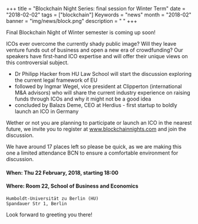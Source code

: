 +++
title = "Blockchain Night Series: final session for Winter Term"
date = "2018-02-02"
tags = ["blockchain"]
Keywords = "news"
month = "2018-02"
banner = "img/news/block.png"
description = " "
+++


<!--more-->

Final Blockchain Night of Winter semester is coming up soon!

ICOs ever overcome the currently shady public image? Will they leave venture  funds out of business and open a new era of crowdfunding? Our speakers have first-hand ICO expertise and will offer their unique views on this controversial subject.

 - Dr Philipp Hacker from HU Law School will start the discussion exploring the current legal framework of EU
 - followed by Ingmar Wegel,  vice president at Clipperton (international M&A advisors) who will share the current industry experience on raising funds through ICOs and why it might not be a good idea
 - concluded by Balazs Deme, CEO at Herdius - first startup to boldly launch an ICO in Germany

Wether or not you are planning to participate or launch an ICO in the nearest future, we invite you to register at www.blockchainnights.com and join the discussion.

We have around 17 places left so please be quick, as we are making this one a limited attendance BCN to ensure a comfortable environment for discussion.

#### When: Thu 22 February, 2018, starting 18:00

#### Where: Room 22, School of Business and Economics
	Humboldt-Universität zu Berlin (HU)
	Spandauer Str 1, Berlin


Look forward to greeting you there!
